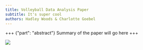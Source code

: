 ```yaml
---
title: Volleyball Data Analysis Paper
subtitle: It's super cool
authors: Hadley Woods & Charlotte Goebel
---
```


+++ {"part": "abstract"}
Summary of the paper will go here
+++

![](#cool-output)
